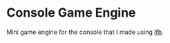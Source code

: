 # Console Game Engine

Mini game engine for the console that I made using [lfb](https://github.com/max1220/lfb).
